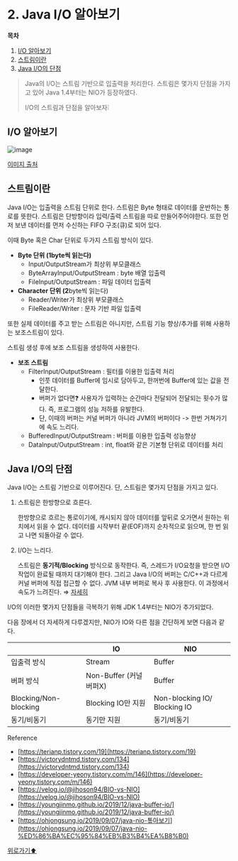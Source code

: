 # 2. Java I/O 알아보기

**목차**

1. [I/O 알아보기](java\_io.md#io-알아보기)
2. [스트림이란](java\_io.md#스트림이란)
3. [Java I/O의 단점](java\_io.md#java-io의-단점)

> Java의 I/O는 스트림 기반으로 입출력을 처리한다. 스트림은 몇가지 단점을 가지고 있어 Java 1.4부터는 NIO가 등장하였다.
>
> I/O의 스트림과 단점을 알아보자❕

## I/O 알아보기

![image](https://user-images.githubusercontent.com/77563814/186914320-844e9800-62d7-4ce0-8f75-37a1f8db1080.png)

[이미지 출처](https://www.scientecheasy.com/2021/05/stream-classes-in-java.html/)

## 스트림이란

Java I/O는 입출력을 스트림 단위로 한다. 스트림은 Byte 형태로 데이터를 운반하는 통로를 뜻한다. 스트림은 단방향이라 입력/출력 스트림을 따로 만들어주어야한다. 또한 먼저 보낸 데이터를 먼저 수신하는 FIFO 구조(큐)로 되어 있다.

이때 Byte 혹은 Char 단위로 두가지 스트림 방식이 있다.

* **Byte 단위 (1byte씩 읽는다)**
  * Input/OutputStream가 최상위 부모클래스
  * ByteArrayInput/OutputStream : byte 배열 입출력
  * FileInput/OutputStream : 파일 데이터 입출력
* **Character 단위 (2**byte씩 읽는다)
  * Reader/Writer가 최상위 부모클래스
  * FileReader/Writer : 문자 기반 파일 입출력

또한 실제 데이터를 주고 받는 스트림은 아니지만, 스트림 기능 향상/추가를 위해 사용하는 보조스트림이 있다.

스트림 생성 후에 보조 스트림을 생성하여 사용한다.

* **보조 스트림**
  * FilterInput/OutputStream : 필터를 이용한 입출력 처리
    * 인풋 데이터를 Buffer에 임시로 담아두고, 한꺼번에 Buffer에 있는 값을 전달한다.
    * 버퍼가 없다면❓ 사용자가 입력하는 순간마다 전달되어 전달되는 횟수가 많다. 즉, 프로그램의 성능 저하를 유발한다.
    * 단, 이때의 버퍼는 커널 버퍼가 아니라 JVM의 버퍼이다 -> 한번 거쳐가기에 속도 느리다.
  * BufferedInput/OutputStream : 버퍼를 이용한 입출력 성능향상
  * DataInput/OutputStream : int, float와 같은 기본형 단위로 데이터를 처리

## Java I/O의 단점

Java I/O는 스트림 기반으로 이루어진다. 단, 스트림은 몇가지 단점을 가지고 있다.

1.  스트림은 한방향으로 흐른다.

    한방향으로 흐르는 통로이기에, 캐시되지 않아 데이터를 앞뒤로 오가면서 원하는 위치에서 읽을 수 없다. 데이터를 시작부터 끝(EOF)까지 순차적으로 읽으며, 한 번 읽고 나면 되돌아갈 수 없다.
2.  I/O는 느리다.

    스트림은 **동기적/Blocking** 방식으로 동작한다. 즉, 스레드가 I/O요청을 받으면 I/O 작업이 완료될 때까지 대기해야 한다. 그리고 Java I/O의 버퍼는 C/C++과 다르게 커널 버퍼에 직접 접근할 수 없다. JVM 내부 버퍼로 복사 후 사용한다. 이 과정에서 속도가 느려진다. ⇒ [자세히](https://ohjongsung.io/2019/09/07/java-nio-%ED%86%BA%EC%95%84%EB%B3%B4%EA%B8%B0)

I/O의 이러한 몇가지 단점들을 극복하기 위해 JDK 1.4부터는 NIO가 추가되었다.

다음 장에서 더 자세하게 다루겠지만, NIO가 IO와 다른 점을 간단하게 보면 다음과 같다.

|                       | IO                  | NIO                          |
| --------------------- | ------------------- | ---------------------------- |
| 입출력 방식                | Stream              | Buffer                       |
| 버퍼 방식                 | Non-Buffer (커널 버퍼X) | Buffer                       |
| Blocking/Non-blocking | Blocking IO만 지원     | Non-blocking IO/ Blocking IO |
| 동기/비동기                | 동기만 지원              | 동기/비동기                       |

Reference

* [https://terianp.tistory.com/19](https://terianp.tistory.com/19)
* [https://victorydntmd.tistory.com/134](https://victorydntmd.tistory.com/134)
* [https://developer-yeony.tistory.com/m/146](https://developer-yeony.tistory.com/m/146)
* [https://velog.io/@jihoson94/BIO-vs-NIO](https://velog.io/@jihoson94/BIO-vs-NIO)
* [https://youngjinmo.github.io/2019/12/java-buffer-io/](https://youngjinmo.github.io/2019/12/java-buffer-io/)
* [https://ohjongsung.io/2019/09/07/java-nio-톺아보기](https://ohjongsung.io/2019/09/07/java-nio-%ED%86%BA%EC%95%84%EB%B3%B4%EA%B8%B0)

[위로가기⬆](java\_io.md#java-io-알아보기)
